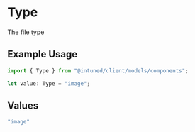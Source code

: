 # Type

The file type

## Example Usage

```typescript
import { Type } from "@intuned/client/models/components";

let value: Type = "image";
```

## Values

```typescript
"image"
```